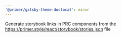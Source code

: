 ```yaml
---
'@primer/gatsby-theme-doctocat': minor
---
```


Generate storybook links in PRC components from the https://primer.style/react/storybook/stories.json file
